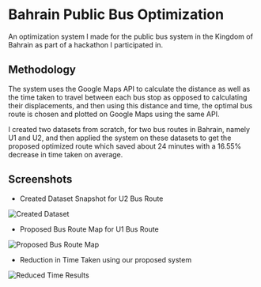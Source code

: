 # Bahrain Public Bus Optimization
An optimization system I made for the public bus system in the Kingdom of Bahrain as part of a hackathon I participated in. 

## Methodology
The system uses the Google Maps API to calculate the distance as well as the time taken to travel between each bus stop as opposed to calculating their displacements, and then using this distance and time, the optimal bus route is chosen and plotted on Google Maps using the same API.

I created two datasets from scratch, for two bus routes in Bahrain, namely U1 and U2, and then applied the system on these datasets to get the proposed optimized route which saved about 24 minutes with a 16.55% decrease in time taken on average.

## Screenshots
- Created Dataset Snapshot for U2 Bus Route

![Created Dataset](https://user-images.githubusercontent.com/59618797/222242115-3c5ddccb-6854-4d24-af78-857f4ab46bfc.jpg)

- Proposed Bus Route Map for U1 Bus Route

![Proposed Bus Route Map](https://user-images.githubusercontent.com/59618797/222242120-e21f8d05-6a0e-41af-9d79-d3fe46694d8c.jpg)

- Reduction in Time Taken using our proposed system

![Reduced Time Results](https://user-images.githubusercontent.com/59618797/222244742-6963657c-0b59-4a56-a8a8-3d5cdf9647a1.jpg)
